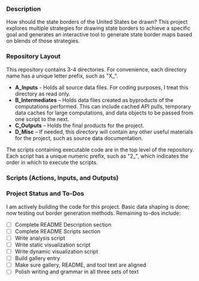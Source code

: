 ### Description

How should the state borders of the United States be drawn?  This project
explores multiple strategies for drawing state borders to achieve a specific
goal and generates an interactive tool to generate state border maps based
on blends of those strategies.

### Repository Layout

This repository contains 3-4 directories.  For convenience, each directory name
has a unique letter prefix, such as "X_".

+ **A_Inputs** - Holds all source data files.  For coding purposes, I treat this
directory as read only.
+ **B_Intermediates** – Holds data files created as byproducts of the
computations performed.  This can include cached API pulls, temporary data
caches for large computations, and data objects to be passed from one script to
the next.
+ **C_Outputs** – Holds the final products for the project.
+ **D_Misc** – If needed, this directory will contain any other useful materials
for the project, such as source data documentation.

The scripts containing executable code are in the top level of the repository.
Each script has a unique numeric prefix, such as "2_", which indicates the order
in which to execute the scripts.

### Scripts (Actions, Inputs, and Outputs)

### Project Status and To-Dos

I am actively building the code for this project.  Basic data shaping is done;
now testing out border generation methods. Remaining to-dos include:

- [ ] Complete README Description section
- [ ] Complete README Scripts section
- [ ] Write analysis script
- [ ] Write static visualization script
- [ ] Write dynamic visualization script
- [ ] Build gallery entry
- [ ] Make sure gallery, README, and tool text are aligned
- [ ] Polish writing and grammar in all three sets of text
